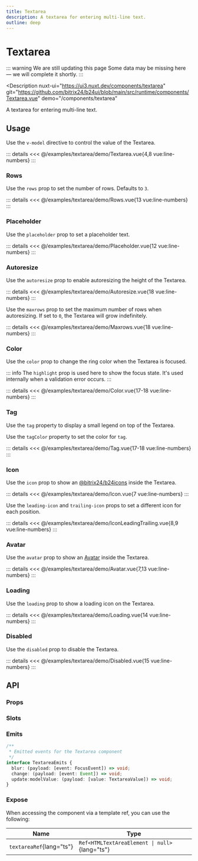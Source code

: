 ```yaml
---
title: Textarea
description: A textarea for entering multi-line text.
outline: deep
---
```

<script setup>
import TextareaExample from '/examples/textarea/Textarea.vue';
import PlaceholderExample from '/examples/textarea/Placeholder.vue';
import ColorExample from '/examples/textarea/Color.vue';
import TagExample from '/examples/textarea/Tag.vue';
import DisabledExample from '/examples/textarea/Disabled.vue';
import RowsExample from '/examples/textarea/Rows.vue';
import AutoresizeExample from '/examples/textarea/Autoresize.vue';
import MaxrowsExample from '/examples/textarea/Maxrows.vue';
import IconExample from '/examples/textarea/Icon.vue';
import IconLeadingTrailingExample from '/examples/textarea/IconLeadingTrailing.vue';
import AvatarExample from '/examples/textarea/Avatar.vue';
import LoadingExample from '/examples/textarea/Loading.vue';
</script>
# Textarea

::: warning We are still updating this page
Some data may be missing here — we will complete it shortly.
:::

<Description
  nuxt-ui="https://ui3.nuxt.dev/components/textarea"
  git="https://github.com/bitrix24/b24ui/blob/main/src/runtime/components/Textarea.vue"
  demo="/components/textarea"
>
  A textarea for entering multi-line text.
</Description>

## Usage

Use the `v-model` directive to control the value of the Textarea.

<div class="lg:min-h-[160px]">
  <ClientOnly>
    <TextareaExample />
  </ClientOnly>
</div>

::: details
<<< @/examples/textarea/demo/Textarea.vue{4,8 vue:line-numbers}
:::

### Rows

Use the `rows` prop to set the number of rows. Defaults to `3`.

<div class="lg:min-h-[275px]">
  <ClientOnly>
    <RowsExample />
  </ClientOnly>
</div>

::: details
<<< @/examples/textarea/demo/Rows.vue{13 vue:line-numbers}
:::

### Placeholder

Use the `placeholder` prop to set a placeholder text.

<div class="lg:min-h-[275px]">
  <ClientOnly>
    <PlaceholderExample />
  </ClientOnly>
</div>

::: details
<<< @/examples/textarea/demo/Placeholder.vue{12 vue:line-numbers}
:::


### Autoresize

Use the `autoresize` prop to enable autoresizing the height of the Textarea.

<div class="lg:min-h-[275px]">
  <ClientOnly>
    <AutoresizeExample />
  </ClientOnly>
</div>

::: details
<<< @/examples/textarea/demo/Autoresize.vue{18 vue:line-numbers}
:::

Use the `maxrows` prop to set the maximum number of rows when autoresizing. If set to `0`, the Textarea will grow indefinitely.

<div class="lg:min-h-[275px]">
  <ClientOnly>
    <MaxrowsExample />
  </ClientOnly>
</div>

::: details
<<< @/examples/textarea/demo/Maxrows.vue{18 vue:line-numbers}
:::

### Color

Use the `color` prop to change the ring color when the Textarea is focused.

::: info
The `highlight` prop is used here to show the focus state. It's used internally when a validation error occurs.
:::

<div class="lg:min-h-[275px]">
  <ClientOnly>
    <ColorExample />
  </ClientOnly>
</div>

::: details
<<< @/examples/textarea/demo/Color.vue{17-18 vue:line-numbers}
:::

### Tag

Use the `tag` property to display a small legend on top of the Textarea.

Use the `tagColor` property to set the color for `tag`.

<div class="lg:min-h-[275px]">
  <ClientOnly>
    <TagExample />
  </ClientOnly>
</div>

::: details
<<< @/examples/textarea/demo/Tag.vue{17-18 vue:line-numbers}
:::

### Icon

Use the `icon` prop to show an [@bitrix24/b24icons](https://bitrix24.github.io/b24icons/guide/icons.html) inside the Textarea.

<div class="lg:min-h-[160px]">
  <ClientOnly>
    <IconExample />
  </ClientOnly>
</div>

::: details
<<< @/examples/textarea/demo/Icon.vue{7 vue:line-numbers}
:::

Use the `leading-icon` and `trailing-icon` props to set a different icon for each position.

<div class="lg:min-h-[160px]">
  <ClientOnly>
    <IconLeadingTrailingExample />
  </ClientOnly>
</div>

::: details
<<< @/examples/textarea/demo/IconLeadingTrailing.vue{8,9 vue:line-numbers}
:::

### Avatar

Use the `avatar` prop to show an [Avatar](/components/avatar) inside the Textarea.

<div class="lg:min-h-[160px]">
  <ClientOnly>
    <AvatarExample />
  </ClientOnly>
</div>

::: details
<<< @/examples/textarea/demo/Avatar.vue{7,13 vue:line-numbers}
:::

### Loading

Use the `loading` prop to show a loading icon on the Textarea.

<div class="lg:min-h-[275px]">
  <ClientOnly>
    <LoadingExample />
  </ClientOnly>
</div>

::: details
<<< @/examples/textarea/demo/Loading.vue{14 vue:line-numbers}
:::


### Disabled

Use the `disabled` prop to disable the Textarea.

<div class="lg:min-h-[275px]">
  <ClientOnly>
    <DisabledExample />
  </ClientOnly>
</div>

::: details
<<< @/examples/textarea/demo/Disabled.vue{15 vue:line-numbers}
:::

## API

### Props

<ComponentProps component="Textarea" />

### Slots

<ComponentSlots component="Textarea" />

### Emits

```ts
/**
 * Emitted events for the Textarea component
 */
interface TextareaEmits {
  blur: (payload: [event: FocusEvent]) => void;
  change: (payload: [event: Event]) => void;
  update:modelValue: (payload: [value: TextareaValue]) => void;
}
```

### Expose

When accessing the component via a template ref, you can use the following:

| Name                      | Type                                           |
|---------------------------|------------------------------------------------|
| `textareaRef`{lang="ts"}  | `Ref<HTMLTextAreaElement \| null>`{lang="ts"}  |
